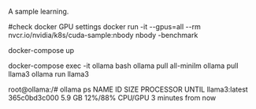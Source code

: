 A sample learning.

#check docker GPU settings
docker run -it --gpus=all --rm nvcr.io/nvidia/k8s/cuda-sample:nbody nbody -benchmark

docker-compose up

 docker-compose exec -it ollama bash
 ollama pull all-minilm
 ollama pull llama3
 ollama run llama3
 
root@ollama:/# ollama ps
NAME             ID              SIZE      PROCESSOR          UNTIL
llama3:latest    365c0bd3c000    5.9 GB    12%/88% CPU/GPU    3 minutes from now

